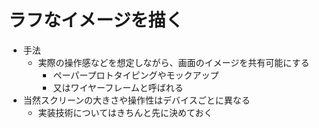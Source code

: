 # ラフなイメージを描く

* 手法
    * 実際の操作感などを想定しながら、画面のイメージを共有可能にする
        * ペーパープロトタイピングやモックアップ
        * 又はワイヤーフレームと呼ばれる
* 当然スクリーンの大きさや操作性はデバイスごとに異なる
    * 実装技術についてはきちんと先に決めておく